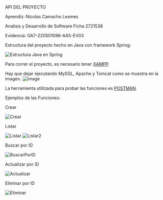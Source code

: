 API DEL PROYECTO

Aprendiz:
Nicolas Camacho Lesmes


Analisis y Desarrollo de Software
Ficha 2721538

Evidencia:
GA7-220501096-AA5-EV03



Estructura del proyecto hecho en Java con framework Spring:


![Estructura Java en Spring](https://github.com/NicoCLM/API-del-Proyecto/assets/69492496/9d3b662e-747e-4c86-8ad3-80e73fb10b29)



Para correr el proyecto, es necesario tener [XAMPP](https://www.apachefriends.org/es/download.html).

Hay que dejar ejecutando MySQL, Apache y Tomcat como se muestra en la imagen.
![image](https://github.com/NicoCLM/API-del-Proyecto/assets/69492496/0eddea8d-40ae-4377-bdc7-1203effa64af)



La herramienta utilizada para probar las funciones es [POSTMAN](https://www.postman.com/downloads/).

Ejemplos de las Funciones:

Crear

![Crear](https://github.com/NicoCLM/API-del-Proyecto/assets/69492496/617a0285-5678-4625-a98b-35908f0610b1)

Listar

![Listar](https://github.com/NicoCLM/API-del-Proyecto/assets/69492496/6dae0e72-e00a-4940-b2d4-bef4b649cdff)
![Listar2](https://github.com/NicoCLM/API-del-Proyecto/assets/69492496/f0cb89cd-a5c1-48da-a0c3-c213f86acedb)

Buscar por ID

![BuscarPorID](https://github.com/NicoCLM/API-del-Proyecto/assets/69492496/5e1b55a6-9095-458e-8135-2b4a64ca07b5)


Actualizar por ID

![Actualizar](https://github.com/NicoCLM/API-del-Proyecto/assets/69492496/235e7f27-9b30-4f4a-886b-56f73860e0ad)


Eliminar por ID

![Eliminar](https://github.com/NicoCLM/API-del-Proyecto/assets/69492496/b74ce71a-0d53-4c4b-af46-c6493c7b7a05)
